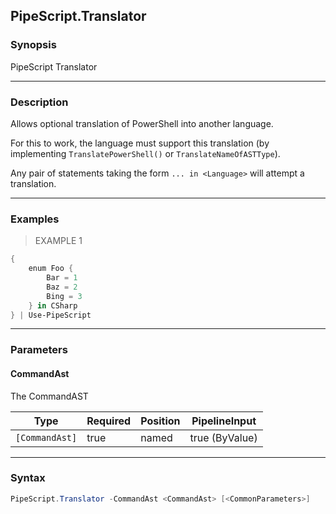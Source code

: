 PipeScript.Translator
---------------------

### Synopsis
PipeScript Translator

---

### Description

Allows optional translation of PowerShell into another language.

For this to work, the language must support this translation (by implementing `TranslatePowerShell()` or `TranslateNameOfASTType`).

Any pair of statements taking the form `... in <Language>` will attempt a translation.

---

### Examples
> EXAMPLE 1

```PowerShell
{
    enum Foo {
        Bar = 1
        Baz = 2
        Bing = 3
    } in CSharp
} | Use-PipeScript
```

---

### Parameters
#### **CommandAst**
The CommandAST

|Type          |Required|Position|PipelineInput |
|--------------|--------|--------|--------------|
|`[CommandAst]`|true    |named   |true (ByValue)|

---

### Syntax
```PowerShell
PipeScript.Translator -CommandAst <CommandAst> [<CommonParameters>]
```
